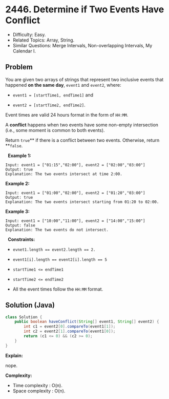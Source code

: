 # 2446. Determine if Two Events Have Conflict

- Difficulty: Easy.
- Related Topics: Array, String.
- Similar Questions: Merge Intervals, Non-overlapping Intervals, My Calendar I.

## Problem

You are given two arrays of strings that represent two inclusive events that happened **on the same day**, ```event1``` and ```event2```, where:


	
- ```event1 = [startTime1, endTime1]``` and
	
- ```event2 = [startTime2, endTime2]```.


Event times are valid 24 hours format in the form of ```HH:MM```.

A **conflict** happens when two events have some non-empty intersection (i.e., some moment is common to both events).

Return ```true```** if there is a conflict between two events. Otherwise, return **```false```.

 
**Example 1:**

```
Input: event1 = ["01:15","02:00"], event2 = ["02:00","03:00"]
Output: true
Explanation: The two events intersect at time 2:00.
```

**Example 2:**

```
Input: event1 = ["01:00","02:00"], event2 = ["01:20","03:00"]
Output: true
Explanation: The two events intersect starting from 01:20 to 02:00.
```

**Example 3:**

```
Input: event1 = ["10:00","11:00"], event2 = ["14:00","15:00"]
Output: false
Explanation: The two events do not intersect.
```

 
**Constraints:**


	
- ```evnet1.length == event2.length == 2.```
	
- ```event1[i].length == event2[i].length == 5```
	
- ```startTime1 <= endTime1```
	
- ```startTime2 <= endTime2```
	
- All the event times follow the ```HH:MM``` format.



## Solution (Java)

```java
class Solution {
    public boolean haveConflict(String[] event1, String[] event2) {
        int c1 = event2[0].compareTo(event1[1]);
        int c2 = event2[1].compareTo(event1[0]);
        return (c1 <= 0) && (c2 >= 0);
    }
}
```

**Explain:**

nope.

**Complexity:**

* Time complexity : O(n).
* Space complexity : O(n).
